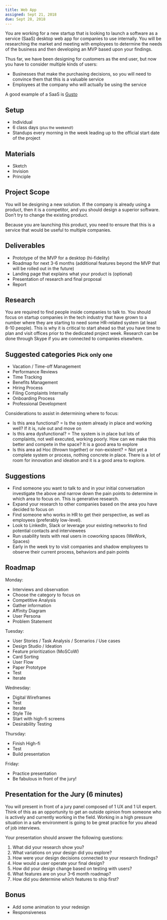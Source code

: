 ```yaml
---
title: Web App
assigned: Sept 21, 2018
due: Sept 28, 2018
---
```


You are working for a new startup that is looking to launch a software as a service (SaaS) desktop web app for companies to use internally. You will be researching the market and meeting with employees to determine the needs of the business and then developing an MVP based upon your findings. 

Thus far, we have been designing for customers as the end user, but now you have to consider multiple kinds of users: 
- Businesses that make the purchasing decisions, so you will need to convince them that this is a valuable service
- Employees at the company who will actually be using the service

A good example of a SaaS is [Gusto](https://gusto.com/)


## Setup

- Individual
- 6 class days <small>(plus the weekend!)</small>
- Standups every morning in the week leading up to the official start date of the project


## Materials

- Sketch
- Invision
- Principle


## Project Scope

You will be designing a new solution. If the company is already using a product, then it is a competitor, and you should design a superior software. Don’t try to change the existing product. 

Because you are launching this product, you need to ensure that this is a service that would be useful to multiple companies. 


## Deliverables

- Prototype of the MVP for a desktop (hi-fidelity)
- Roadmap for next 3-6 months (additional features beyond the MVP that will be rolled out in the future)
- Landing page that explains what your product is (optional) 
- Presentation of research and final proposal
- Report 


## Research

You are required to find people inside companies to talk to. You should focus on startup companies in the tech industry that have grown to a number where they are starting to need some HR-related system (at least 8-10 people). This is why it is critical to start ahead so that you have time to plan and visit offices prior to the dedicated project week. Research can be done through Skype if you are connected to companies elsewhere.


## Suggested categories <small>Pick only one</small>

- Vacation / Time-off Management
- Performance Reviews 
- Time Tracking 
- Benefits Management 
- Hiring Process 
- Filing Complaints Internally
- Onboarding Process 
- Professional Development 

Considerations to assist in determining where to focus:
- Is this area functional? = Is the system already in place and working well? If it is, rule out and move on
- Is this area dysfunctional? = The system is in place but lots of complaints, not well executed, working poorly. How can we make this better and compete in the space? It is a good area to explore
- Is this area ad Hoc (thrown together) or non-existent? = Not yet a complete system or process, nothing concrete in place. There is a lot of room for innovation and ideation and it is a good area to explore. 


## Suggestions

- Find someone you want to talk to and in your initial conversation investigate the above and narrow down the pain points to determine in which area to focus on. This is generative research. 
- Expand your research to other companies based on the area you have decided to focus on
- Find someone who works in HR to get their perspective, as well as employees (preferably low-level).
- Look to LinkedIn, Slack or leverage your existing networks to find potential contacts and interviewees
- Run usability tests with real users in coworking spaces (WeWork, Spaces)
- Early in the week try to visit companies and shadow employees to observe their current process, behaviors and pain points


## Roadmap

Monday:
- Interviews and observation
- Choose the category to focus on
- Competitive Analysis
- Gather information
- Affinity Diagram
- User Persona
- Problem Statement

Tuesday:
- User Stories / Task Analysis / Scenarios / Use cases 
- Design Studio / Ideation
- Feature prioritization (MoSCoW)
- Card Sorting
- User Flow
- Paper Prototype
- Test
- Iterate

Wednesday:
- Digital Wireframes
- Test
- Iterate
- Style Tile
- Start with high-fi screens
- Desirability Testing

Thursday:
- Finish High-fi
- Test
- Build presentation

Friday:
- Practice presentation
- Be fabulous in front of the jury!


## Presentation for the Jury (6 minutes)

You will present in front of a jury panel composed of 1 UX and 1 UI expert. Think of this as an opportunity to get an outside opinion from someone who is actively and currently working in the field. Working in a high pressure situation in a safe environment is going to be great practice for you ahead of job interviews. 

Your presentation should answer the following questions:

1. What did your research show you?
2. What variations on your design did you explore?
3. How were your design decisions connected to your research findings?
4. How would a user operate your final design?
5. How did your design change based on testing with users?
6. What features are on your 3–6 month roadmap?
7. How did you determine which features to ship first?


## Bonus

- Add some animation to your redesign
- Responsiveness

